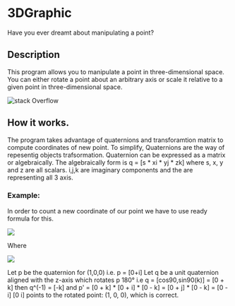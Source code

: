 # 3DGraphic
Have you ever dreamt about manipulating a point?
## Description
This program allows you to manipulate a point in three-dimensional space. You can either rotate a point about an arbitrary axis or scale it relative to a given point in three-dimensional space.

![stack Overflow](http://i.imgur.com/cQ6Bg9v.png)

## How it works.
The program takes advantage of quaternions and transforamtion matrix to compute coordinates of new point. To simplify, Quaternions are the way of repesentig objects trafsormation. Quaternion can be expressed as a matrix or algebraically. The algebraically form is q = \[s * xi * yj * zk] where s, x, y and z are all scalars. i,j,k are imaginary components and the are representing all 3 axis.

### Example:

In order to count a new coordinate of our point we have to use ready formula for this.
 
![](https://latex.codecogs.com/gif.latex?p'&space;=&space;qpq^{-1}) 
 
Where
 
![](https://latex.codecogs.com/gif.latex?q&space;=&space;[cos\frac{\Theta&space;}{2},sin\frac{\Theta&space;}{2}\bar{V}])

Let p be the quaternion for (1,0,0) i.e. p = \[0+i]
Let q be a unit quaternion aligned with the z-axis which rotates p 180°
i.e q = \[cos90,sin90(k)] = \[0 + k]
then q^(-1) = \[-k]
and p' = \[0 + k] * \[0 + i] * \[0 - k] = \[0 + j] * \[0 - k] = \[0 - i]
\[0  i] points to the rotated point: (1, 0, 0), which is correct.
